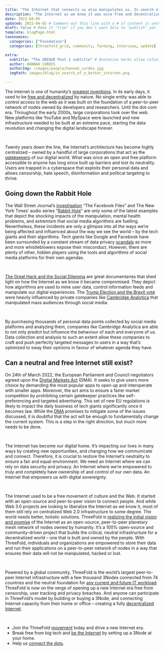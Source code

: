 ```yaml
---
title: "The Internet that connects us also manipulates us. In search of a better future." # Quotation marks allow colons, semicolons, etc.
description: "The Internet as we know it was once free and decentralized by nature. Over time, the Internet lost its neutrality. ThreeFold represents an opportunity to realize the initial promise of a distributed and neutral Internet owned by the people." # Quotation marks allow colons, semicolons, etc.
date: 2022-04-05
updated: 2022-04-05 # Comment-out this line with a # if content is unchanged
draft: false # Make it "true" if you don't want Zola to "publish" yet
template: blogPage.html
taxonomies:
  categories: ["Foundation"]
  categories: [threefold_grid, community, farming, interview, update]

extra:
  subtitle: "The UNIQUE Post 1 subtitle" # Quotation marks allow colons, semicolons, etc.
  author: HANNAH CORDES
  authorImg: /images/people/hannah_cordes.jpg
  imgPath: images/blog/in_search_of_a_better_internet.png
  
---
```


The Internet is one of humanity’s [greatest inventions](https://coincodex.com/article/14083/threefold-host-the-cloud-at-your-house/). In its early days, it used to be [free and decentralized](https://theconversation.com/web-3-0-the-decentralised-web-promises-to-make-the-internet-free-again-113139) by nature. No single entity was able to control access to the web as it was built on the foundation of a peer-to-peer network of nodes owned by developers and researchers. Until the dot-com era. Throughout the early 2000s, large corporations took over the web. New platforms like YouTube and MySpace were launched and new infrastructure needed to be built at an extreme pace, starting the data revolution and changing the digital landscape forever.

<br/>

Twenty years down the line, the Internet’s architecture has become highly centralized – owned by a handful of large corporations that act as the [gatekeepers](https://www.newyorker.com/magazine/2017/08/28/who-owns-the-internet) of our digital world. What was once an open and free platform accessible to anyone has long since built up barriers and lost its neutrality. Users are trapped in a cyberspace that exploits their personal data and allows censorship, hate speech, disinformation and political targeting to thrive.

## Going down the Rabbit Hole

The Wall Street Journal’s [investigation](https://www.wsj.com/articles/the-facebook-files-11631713039) “The Facebook Files” and The New York Times’ audio series “[Rabbit Hole](https://www.nytimes.com/2020/04/22/podcasts/rabbit-hole-prologue.html)” are only some of the latest examples that depict the shocking impacts of the manipulation, mental health problems, and extremism that social media algorithms are fuelling. Nevertheless, these incidents are only a glimpse into all the ways we’re being affected and influenced about the way we see the world – by the tech giants and their algorithms. Tech giants like Google and Facebook have been surrounded by a constant stream of data privacy [scandals](https://www.wired.com/story/should-big-tech-own-our-personal-data/) as more and more whistleblowers expose their misconduct. However, there are plenty of other, hidden players using the tools and algorithms of social media platforms for their own agendas.

<br/>

[The Great Hack and the Social Dilemma](https://filmthreat.com/features/4-thought-provoking-movies-on-digital-privacy-and-security/) are great documentaries that shed light on how the Internet as we know it became compromised. They depict how algorithms are used to mine user data, control information feeds and manipulate our digital experiences. The [Trump Election and the Brexit vote](https://www.politico.eu/article/cambridge-analytica-chris-wylie-brexit-trump-britain-data-protection-privacy-facebook/) were heavily influenced by private companies like [Cambridge Analytica](https://www.theguardian.com/news/series/cambridge-analytica-files) that manipulated mass audiences through social media.

<br/>

By purchasing thousands of personal data points collected by social media platforms and analyzing them, companies like Cambridge Analytica are able to not only predict but influence the behaviour of each and everyone of us. Data collection and analysis to such an extent allow these companies to craft and push perfectly targeted messages to users in a way that’s optimized to sway their opinions in favour of whatever agenda they have.

## Can a neutral and free Internet still exist?

On 24th of March 2022, the European Parliament and Council negotiators agreed upon the [Digital Markets Act](https://variety.com/2022/digital/global/facebook-google-amazon-apple-digital-market-act-europe-regulation-1235214516/) (DMA). It seeks to give users more choice by demanding the most popular apps to open up and interoperate with smaller apps. Moreover, the act aims to ensure a fairer market competition by prohibiting certain gatekeeper practices like self-preferencing and targeted advertising. This set of new EU regulations is likely to impact the daily business of tech giants significantly once it becomes law. While the [DMA](https://www.europarl.europa.eu/news/en/press-room/20220315IPR25504/deal-on-digital-markets-act-ensuring-fair-competition-and-more-choice-for-users) promises to mitigate some of the issues discussed, it is doubtful that the act will be enough to fundamentally change the current system. This is a step in the right direction, but much more needs to be done.

<br/>

The Internet has become our digital home. It’s impacting our lives in many ways by creating new opportunities, and changing how we communicate and connect. Therefore, it is crucial to restore the Internet’s neutrality to ensure a fair and equal environment. We need an Internet where we can rely on data security and privacy. An Internet where we’re empowered to truly and completely have ownership of and control of our own data. An Internet that empowers us with digital sovereignty.

<br/>

The Internet used to be a free movement of culture and the Web. It started with an open-source and peer-to-peer vision to connect people. And while Web 3.0 projects are looking to liberalize the Internet as we know it, most of them still rely on centralized Web 2.0 infrastructure to some degree. The world needs better, holistic solutions. ThreeFold is [realizing the initial vision and promise](https://threefold.io/blog/post/realizing_the_promise/) of the Internet as an open-source, peer-to-peer planetary mesh network of nodes owned by humanity. It’s a 100% open-source and community-driven project that builds the critical, neutral infrastructure for a decentralized world – one that is built and owned by the people. With ThreeFold, individuals and organizations are empowered to store their data and run their applications on a peer-to-peer network of nodes in a way that ensures their data will not be manipulated, hacked or lost.

<br/>

Powered by a global community, ThreeFold is the world’s largest peer-to-peer Internet infrastructure with a few thousand 3Nodes connected from 74 countries and the neutral foundation for [any current and future IT workload](https://medium.com/authority-magazine/the-future-is-now-kristoff-de-spiegeleer-of-threefold-on-how-their-technological-innovation-will-7acc0e51c365). ThreeFold is now on the verge of opening up a new Internet era free from censorship, user tracking and privacy breaches. And anyone can participate in ThreeFold’s model by building or buying a 3Node, and connecting Internet capacity from their home or office – creating a fully [decentralized Internet](https://coincheckup.com/blog/threefold-is-the-decentralized-web-the-future-of-the-internet/).

<br/>

- Join the ThreeFold [movement](https://t.me/threefold) today and drive a new Internet era.
- Break free from big tech and [be the Internet](https://threefold.io/blog/post/what_is_farming/) by setting up a 3Node at your home.
- Help us [connect the dots](https://threefold.io/blog/post/connecting_the_dots/).

